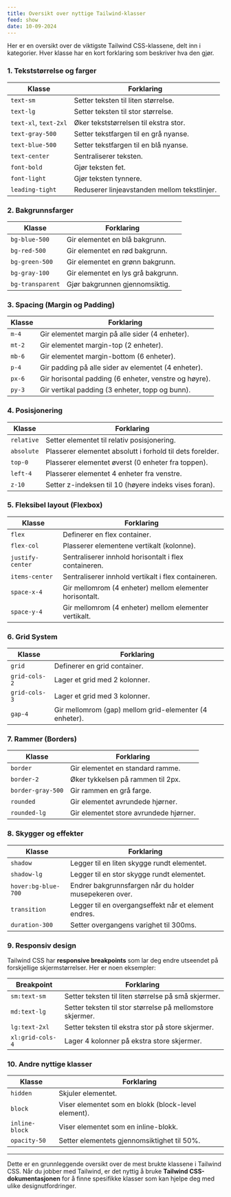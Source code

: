 ```yaml
---
title: Oversikt over nyttige Tailwind-klasser
feed: show
date: 10-09-2024
---
```

Her er en oversikt over de viktigste Tailwind CSS-klassene, delt inn i kategorier. Hver klasse har en kort forklaring som beskriver hva den gjør.

### 1. **Tekststørrelse og farger**

| Klasse              | Forklaring                                              |
|---------------------|---------------------------------------------------------|
| `text-sm`           | Setter teksten til liten størrelse.                     |
| `text-lg`           | Setter teksten til stor størrelse.                      |
| `text-xl`, `text-2xl` | Øker tekststørrelsen til ekstra stor.                  |
| `text-gray-500`     | Setter tekstfargen til en grå nyanse.                   |
| `text-blue-500`     | Setter tekstfargen til en blå nyanse.                   |
| `text-center`       | Sentraliserer teksten.                                  |
| `font-bold`         | Gjør teksten fet.                                       |
| `font-light`        | Gjør teksten tynnere.                                   |
| `leading-tight`     | Reduserer linjeavstanden mellom tekstlinjer.            |

### 2. **Bakgrunnsfarger**

| Klasse              | Forklaring                                              |
|---------------------|---------------------------------------------------------|
| `bg-blue-500`       | Gir elementet en blå bakgrunn.                          |
| `bg-red-500`        | Gir elementet en rød bakgrunn.                          |
| `bg-green-500`      | Gir elementet en grønn bakgrunn.                        |
| `bg-gray-100`       | Gir elementet en lys grå bakgrunn.                      |
| `bg-transparent`    | Gjør bakgrunnen gjennomsiktig.                          |

### 3. **Spacing (Margin og Padding)**

| Klasse              | Forklaring                                              |
|---------------------|---------------------------------------------------------|
| `m-4`               | Gir elementet margin på alle sider (4 enheter).         |
| `mt-2`              | Gir elementet margin-top (2 enheter).                   |
| `mb-6`              | Gir elementet margin-bottom (6 enheter).                |
| `p-4`               | Gir padding på alle sider av elementet (4 enheter).     |
| `px-6`              | Gir horisontal padding (6 enheter, venstre og høyre).   |
| `py-3`              | Gir vertikal padding (3 enheter, topp og bunn).         |

### 4. **Posisjonering**

| Klasse              | Forklaring                                              |
|---------------------|---------------------------------------------------------|
| `relative`          | Setter elementet til relativ posisjonering.             |
| `absolute`          | Plasserer elementet absolutt i forhold til dets forelder.|
| `top-0`             | Plasserer elementet øverst (0 enheter fra toppen).      |
| `left-4`            | Plasserer elementet 4 enheter fra venstre.              |
| `z-10`              | Setter z-indeksen til 10 (høyere indeks vises foran).   |

### 5. **Fleksibel layout (Flexbox)**

| Klasse              | Forklaring                                              |
|---------------------|---------------------------------------------------------|
| `flex`              | Definerer en flex container.                            |
| `flex-col`          | Plasserer elementene vertikalt (kolonne).               |
| `justify-center`    | Sentraliserer innhold horisontalt i flex containeren.   |
| `items-center`      | Sentraliserer innhold vertikalt i flex containeren.     |
| `space-x-4`         | Gir mellomrom (4 enheter) mellom elementer horisontalt. |
| `space-y-4`         | Gir mellomrom (4 enheter) mellom elementer vertikalt.   |

### 6. **Grid System**

| Klasse              | Forklaring                                              |
|---------------------|---------------------------------------------------------|
| `grid`              | Definerer en grid container.                            |
| `grid-cols-2`       | Lager et grid med 2 kolonner.                           |
| `grid-cols-3`       | Lager et grid med 3 kolonner.                           |
| `gap-4`             | Gir mellomrom (gap) mellom grid-elementer (4 enheter).  |

### 7. **Rammer (Borders)**

| Klasse              | Forklaring                                              |
|---------------------|---------------------------------------------------------|
| `border`            | Gir elementet en standard ramme.                        |
| `border-2`          | Øker tykkelsen på rammen til 2px.                       |
| `border-gray-500`   | Gir rammen en grå farge.                                |
| `rounded`           | Gir elementet avrundede hjørner.                        |
| `rounded-lg`        | Gir elementet store avrundede hjørner.                  |

### 8. **Skygger og effekter**

| Klasse              | Forklaring                                              |
|---------------------|---------------------------------------------------------|
| `shadow`            | Legger til en liten skygge rundt elementet.             |
| `shadow-lg`         | Legger til en stor skygge rundt elementet.              |
| `hover:bg-blue-700` | Endrer bakgrunnsfargen når du holder musepekeren over.  |
| `transition`        | Legger til en overgangseffekt når et element endres.    |
| `duration-300`      | Setter overgangens varighet til 300ms.                  |

### 9. **Responsiv design**

Tailwind CSS har **responsive breakpoints** som lar deg endre utseendet på forskjellige skjermstørrelser. Her er noen eksempler:

| Breakpoint          | Forklaring                                              |
|---------------------|---------------------------------------------------------|
| `sm:text-sm`        | Setter teksten til liten størrelse på små skjermer.     |
| `md:text-lg`        | Setter teksten til stor størrelse på mellomstore skjermer. |
| `lg:text-2xl`       | Setter teksten til ekstra stor på store skjermer.       |
| `xl:grid-cols-4`    | Lager 4 kolonner på ekstra store skjermer.              |

### 10. **Andre nyttige klasser**

| Klasse              | Forklaring                                              |
|---------------------|---------------------------------------------------------|
| `hidden`            | Skjuler elementet.                                      |
| `block`             | Viser elementet som en blokk (block-level element).     |
| `inline-block`      | Viser elementet som en inline-blokk.                    |
| `opacity-50`        | Setter elementets gjennomsiktighet til 50%.             |

---

Dette er en grunnleggende oversikt over de mest brukte klassene i Tailwind CSS. Når du jobber med Tailwind, er det nyttig å bruke **Tailwind CSS-dokumentasjonen** for å finne spesifikke klasser som kan hjelpe deg med ulike designutfordringer.